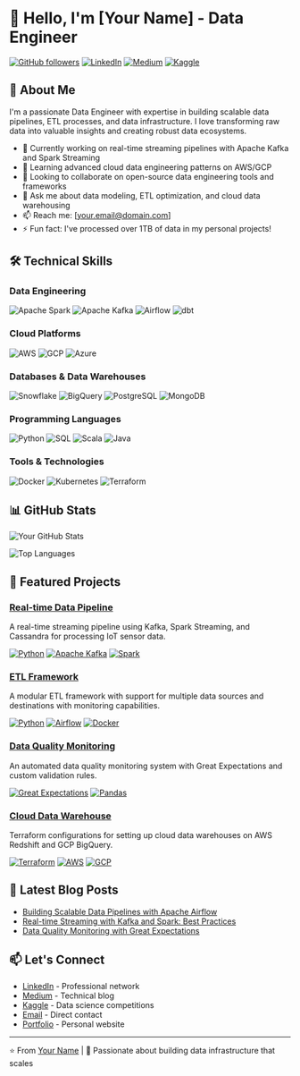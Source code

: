 # 👋 Hello, I'm [Your Name] - Data Engineer

[![GitHub followers](https://img.shields.io/github/followers/yourusername?style=social)](https://github.com/yourusername)
[![LinkedIn](https://img.shields.io/badge/LinkedIn-Connect-blue)](https://linkedin.com/in/yourprofile)
[![Medium](https://img.shields.io/badge/Medium-Follow-black)](https://medium.com/@yourprofile)
[![Kaggle](https://img.shields.io/badge/Kaggle-Profile-blue)](https://kaggle.com/yourprofile)

## 🚀 About Me

I'm a passionate Data Engineer with expertise in building scalable data pipelines, ETL processes, and data infrastructure. I love transforming raw data into valuable insights and creating robust data ecosystems.

- 🔭 Currently working on real-time streaming pipelines with Apache Kafka and Spark Streaming
- 🌱 Learning advanced cloud data engineering patterns on AWS/GCP
- 👯 Looking to collaborate on open-source data engineering tools and frameworks
- 💬 Ask me about data modeling, ETL optimization, and cloud data warehousing
- 📫 Reach me: [your.email@domain.com]
- ⚡ Fun fact: I've processed over 1TB of data in my personal projects!

## 🛠️ Technical Skills

### Data Engineering
![Apache Spark](https://img.shields.io/badge/Apache_Spark-FFFFFF?style=for-the-badge&logo=apachespark&logoColor=E25A1C)
![Apache Kafka](https://img.shields.io/badge/Apache_Kafka-231F20?style=for-the-badge&logo=apachekafka&logoColor=white)
![Airflow](https://img.shields.io/badge/Airflow-017CEE?style=for-the-badge&logo=apacheairflow&logoColor=white)
![dbt](https://img.shields.io/badge/dbt-FF694B?style=for-the-badge&logo=dbt&logoColor=white)

### Cloud Platforms
![AWS](https://img.shields.io/badge/AWS-232F3E?style=for-the-badge&logo=amazonaws&logoColor=white)
![GCP](https://img.shields.io/badge/GCP-4285F4?style=for-the-badge&logo=googlecloud&logoColor=white)
![Azure](https://img.shields.io/badge/Azure-0078D4?style=for-the-badge&logo=microsoftazure&logoColor=white)

### Databases & Data Warehouses
![Snowflake](https://img.shields.io/badge/Snowflake-29B5E8?style=for-the-badge&logo=snowflake&logoColor=white)
![BigQuery](https://img.shields.io/badge/BigQuery-4285F4?style=for-the-badge&logo=googlebigquery&logoColor=white)
![PostgreSQL](https://img.shields.io/badge/PostgreSQL-316192?style=for-the-badge&logo=postgresql&logoColor=white)
![MongoDB](https://img.shields.io/badge/MongoDB-47A248?style=for-the-badge&logo=mongodb&logoColor=white)

### Programming Languages
![Python](https://img.shields.io/badge/Python-3776AB?style=for-the-badge&logo=python&logoColor=white)
![SQL](https://img.shields.io/badge/SQL-003B57?style=for-the-badge&logo=postgresql&logoColor=white)
![Scala](https://img.shields.io/badge/Scala-DC322F?style=for-the-badge&logo=scala&logoColor=white)
![Java](https://img.shields.io/badge/Java-ED8B00?style=for-the-badge&logo=openjdk&logoColor=white)

### Tools & Technologies
![Docker](https://img.shields.io/badge/Docker-2496ED?style=for-the-badge&logo=docker&logoColor=white)
![Kubernetes](https://img.shields.io/badge/Kubernetes-326CE5?style=for-the-badge&logo=kubernetes&logoColor=white)
![Terraform](https://img.shields.io/badge/Terraform-7B42BC?style=for-the-badge&logo=terraform&logoColor=white)

## 📊 GitHub Stats

![Your GitHub Stats](https://github-readme-stats.vercel.app/api?username=yourusername&show_icons=true&theme=radical&hide_title=true)

![Top Languages](https://github-readme-stats.vercel.app/api/top-langs/?username=yourusername&layout=compact&theme=radical&hide_title=true)

## 🚀 Featured Projects

### [Real-time Data Pipeline](https://github.com/yourusername/realtime-data-pipeline)
A real-time streaming pipeline using Kafka, Spark Streaming, and Cassandra for processing IoT sensor data.

[![Python](https://img.shields.io/badge/Python-3.8%2B-blue)](https://python.org)
[![Apache Kafka](https://img.shields.io/badge/Kafka-3.0%2B-black)](https://kafka.apache.org)
[![Spark](https://img.shields.io/badge/Spark-3.0%2B-orange)](https://spark.apache.org)

### [ETL Framework](https://github.com/yourusername/etl-framework)
A modular ETL framework with support for multiple data sources and destinations with monitoring capabilities.

[![Python](https://img.shields.io/badge/Python-3.9%2B-blue)](https://python.org)
[![Airflow](https://img.shields.io/badge/Airflow-2.0%2B-blue)](https://airflow.apache.org)
[![Docker](https://img.shields.io/badge/Docker-20.10%2B-blue)](https://docker.com)

### [Data Quality Monitoring](https://github.com/yourusername/data-quality-monitor)
An automated data quality monitoring system with Great Expectations and custom validation rules.

[![Great Expectations](https://img.shields.io/badge/Great_Expectations-0.15%2B-red)](https://greatexpectations.io)
[![Pandas](https://img.shields.io/badge/Pandas-1.3%2B-blue)](https://pandas.pydata.org)

### [Cloud Data Warehouse](https://github.com/yourusername/cloud-dw-setup)
Terraform configurations for setting up cloud data warehouses on AWS Redshift and GCP BigQuery.

[![Terraform](https://img.shields.io/badge/Terraform-1.0%2B-purple)](https://terraform.io)
[![AWS](https://img.shields.io/badge/AWS-Orange)](https://aws.amazon.com)
[![GCP](https://img.shields.io/badge/GCP-Blue)](https://cloud.google.com)

## 📝 Latest Blog Posts

<!-- BLOG-POST-LIST:START -->
- [Building Scalable Data Pipelines with Apache Airflow](https://medium.com/@yourprofile/building-scalable-data-pipelines-123456)
- [Real-time Streaming with Kafka and Spark: Best Practices](https://medium.com/@yourprofile/real-time-streaming-789101)
- [Data Quality Monitoring with Great Expectations](https://medium.com/@yourprofile/data-quality-112233)
<!-- BLOG-POST-LIST:END -->

## 📫 Let's Connect

- [LinkedIn](https://linkedin.com/in/yourprofile) - Professional network
- [Medium](https://medium.com/@yourprofile) - Technical blog
- [Kaggle](https://kaggle.com/yourprofile) - Data science competitions
- [Email](mailto:your.email@domain.com) - Direct contact
- [Portfolio](https://yourportfolio.com) - Personal website

---

⭐️ From [Your Name](https://github.com/yourusername) | 🚀 Passionate about building data infrastructure that scales
